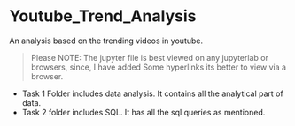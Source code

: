 # Youtube_Trend_Analysis
An analysis based on the trending videos in youtube.
>Please NOTE: The jupyter file is best viewed on any jupyterlab or browsers, since, I have added Some hyperlinks its better to view via a browser.

- Task 1 Folder includes data analysis. It contains all the analytical part of data.
- Task 2 folder includes SQL. It has all the sql queries as mentioned.

